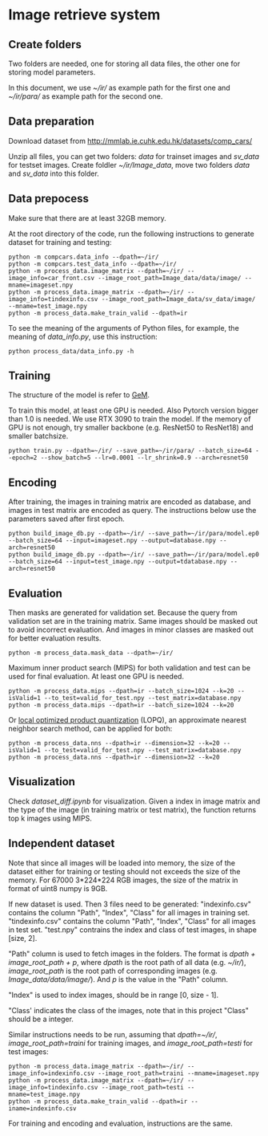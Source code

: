 
# Image retrieve system

## Create folders

Two folders are needed, one for storing all data files, the other one for storing model parameters.

In this document, we use *~/ir/* as example path for the first one and *~/ir/para/* as example path for the second one.

## Data preparation

Download dataset from http://mmlab.ie.cuhk.edu.hk/datasets/comp_cars/

Unzip all files, you can get two folders: *data* for trainset images and *sv_data* for testset images. Create foldler *~/ir/Image_data*, move two folders *data* and *sv_data* into this folder.

## Data prepocess
Make sure that there are at least 32GB memory.

At the root directory of the code, run the following instructions to generate dataset for training and testing:

	python -m compcars.data_info --dpath=~/ir/
	python -m compcars.test_data_info --dpath=~/ir/
	python -m process_data.image_matrix --dpath=~/ir/ --image_info=car_front.csv --image_root_path=Image_data/data/image/ --mname=imageset.npy
	python -m process_data.image_matrix --dpath=~/ir/ --image_info=tindexinfo.csv --image_root_path=Image_data/sv_data/image/ --mname=test_image.npy
	python -m process_data.make_train_valid --dpath=ir

To see the meaning of the arguments of Python files, for example, the meaning of *data_info.py*, use this instruction:

	python process_data/data_info.py -h

## Training
The structure of the model is refer to [GeM](https://ieeexplore.ieee.org/abstract/document/8382272).

To train this model, at least one GPU is needed. Also Pytorch version bigger than 1.0 is needed. We use RTX 3090 to train the model. If the memory of GPU is not enough, try smaller backbone (e.g. ResNet50 to ResNet18) and smaller batchsize.

	python train.py --dpath=~/ir/ --save_path=~/ir/para/ --batch_size=64 --epoch=2 --show_batch=5 --lr=0.0001 --lr_shrink=0.9 --arch=resnet50

## Encoding
After training, the images in training matrix are encoded as database, and images in test matrix are encoded as query. The instructions below use the parameters saved after first epoch.

	python build_image_db.py --dpath=~/ir/ --save_path=~/ir/para/model.ep0 --batch_size=64 --input=imageset.npy --output=database.npy --arch=resnet50
	python build_image_db.py --dpath=~/ir/ --save_path=~/ir/para/model.ep0 --batch_size=64 --input=test_image.npy --output=tdatabase.npy --arch=resnet50
## Evaluation
Then masks are generated for validation set. Because the query from validation set are in the training matrix. Same images should be masked out to avoid incorrect evaluation. And images in minor classes are masked out for better evaluation results.
	
	python -m process_data.mask_data --dpath=~/ir/

Maximum inner product search (MIPS) for both validation and test can be used for final evaluation. At least one GPU is needed.

	python -m process_data.mips --dpath=ir --batch_size=1024 --k=20 --isValid=1 --to_test=valid_for_test.npy --test_matrix=database.npy
	python -m process_data.mips --dpath=ir --batch_size=1024 --k=20

Or [local optimized product quantization](https://openaccess.thecvf.com/content_cvpr_2014/html/Kalantidis_Locally_Optimized_Product_2014_CVPR_paper.html) (LOPQ), an approximate nearest neighbor search method, can be applied for both:

	python -m process_data.nns --dpath=ir --dimension=32 --k=20 --isValid=1 --to_test=valid_for_test.npy --test_matrix=database.npy
	python -m process_data.nns --dpath=ir --dimension=32 --k=20

## Visualization
Check *dataset_diff.ipynb* for visualization. Given a index in image matrix and the type of the image (in training matrix or test matrix), the function returns top k images using MIPS.

## Independent dataset
Note that since all images will be loaded into memory, the size of the dataset either for training or testing should not exceeds the size of the memory. For 67000 3\*224\*224 RGB images, the size of the matrix in format of uint8 numpy is 9GB. 

If new dataset is used. Then 3 files need to be generated: "indexinfo.csv" contains the column "Path", "Index", "Class" for all images in training set. "tindexinfo.csv" contains the column "Path", "Index", "Class" for all images in test set. "test.npy" contrains the index and class of test images, in shape [size, 2].

"Path" column is used to fetch images in the folders. The format is *dpath + image_root_path + p*, where *dpath* is the root path of all data (e.g. *~/ir/*), *image_root_path* is the root path of corresponding images (e.g. *Image_data/data/image/*). And *p* is the value in the "Path" column. 

"Index" is used to index images, should be in range [0, size - 1]. 

"Class' indicates the class of the images, note that in this project "Class" should be a integer.

Similar instructions needs to be run, assuming that *dpath=~/ir/*, *image_root_path=traini* for training images, and *image_root_path=testi* for test images:
	
	python -m process_data.image_matrix --dpath=~/ir/ --image_info=indexinfo.csv --image_root_path=traini --mname=imageset.npy
	python -m process_data.image_matrix --dpath=~/ir/ --image_info=tindexinfo.csv --image_root_path=testi --mname=test_image.npy
	python -m process_data.make_train_valid --dpath=ir --iname=indexinfo.csv

For training and encoding and evaluation, instructions are the same.

	

